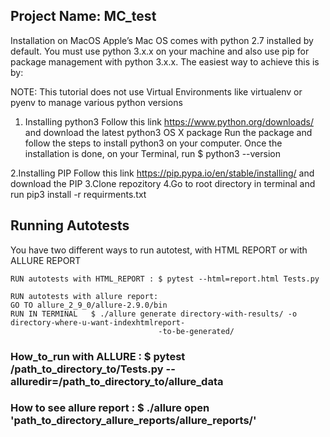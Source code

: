 ## Project Name: MC_test
Installation on MacOS 
Apple’s Mac OS comes with python 2.7 installed by default. You must use python 3.x.x on your machine and also use pip for package management with python 3.x.x. The easiest way to achieve this is by:

NOTE: This tutorial does not use Virtual Environments like virtualenv or pyenv to manage various python versions

1. Installing python3
   Follow this link https://www.python.org/downloads/ and download the latest python3 OS X package
   Run the package and follow the steps to install python3 on your computer.
   Once the installation is done, on your Terminal, run $ python3 --version


2.Installing PIP
   Follow this link https://pip.pypa.io/en/stable/installing/   and download the PIP
3.Clone repozitory 
4.Go to root directory in terminal and run pip3 install -r requirments.txt


## Running Autotests
You have two different ways to run autotest, with HTML REPORT or with ALLURE REPORT

    RUN autotests with HTML_REPORT : $ pytest --html=report.html Tests.py

    RUN autotests with allure report: 
    GO TO allure_2_9_0/allure-2.9.0/bin
    RUN IN TERMINAL   $ ./allure generate directory-with-results/ -o directory-where-u-want-indexhtmlreport-
                                     -to-be-generated/
                                     
### How_to_run with ALLURE        : $ pytest /path_to_directory_to/Tests.py --alluredir=/path_to_directory_to/allure_data
### How to see allure report      : $ ./allure open 'path_to_directory_allure_reports/allure_reports/'
           
